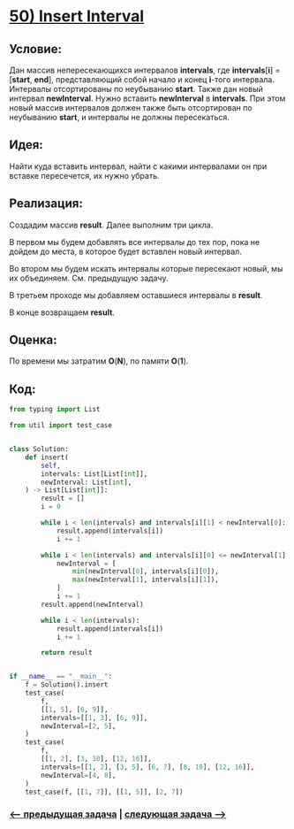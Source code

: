 # [**50) Insert Interval**](https://leetcode.com/problems/insert-interval/description/)

## **Условие:**

Дан массив непересекающихся интервалов **intervals**, где **intervals**[**i**] = [**start**, **end**], представляющий собой начало и конец **i**-того интервала. Интервалы отсортированы по неубыванию **start**. Также дан новый интервал **newInterval**. Нужно вставить **newInterval** в **intervals**. При этом новый массив интервалов должен также быть отсортирован по неубыванию **start**, и интервалы не должны пересекаться.

## **Идея:**

Найти куда вставить интервал, найти с какими интервалами он при вставке пересечется, их нужно убрать.

## **Реализация:**

Создадим массив **result**. Далее выполним три цикла.

В первом мы будем добавлять все интервалы до тех пор, пока не дойдем до места, в которое будет вставлен новый интервал.

Во втором мы будем искать интервалы которые пересекают новый, мы их объединяем. См. предыдущую задачу.

В третьем проходе мы добавляем оставшиеся интервалы в **result**.

В конце возвращаем **result**.



## **Оценка:**

По времени мы затратим **O**(**N**), по памяти **O**(**1**).

## Код:
```python
from typing import List

from util import test_case


class Solution:
    def insert(
        self,
        intervals: List[List[int]],
        newInterval: List[int],
    ) -> List[List[int]]:
        result = []
        i = 0

        while i < len(intervals) and intervals[i][1] < newInterval[0]:
            result.append(intervals[i])
            i += 1

        while i < len(intervals) and intervals[i][0] <= newInterval[1]:
            newInterval = [
                min(newInterval[0], intervals[i][0]),
                max(newInterval[1], intervals[i][1]),
            ]
            i += 1
        result.append(newInterval)

        while i < len(intervals):
            result.append(intervals[i])
            i += 1

        return result


if __name__ == "__main__":
    f = Solution().insert
    test_case(
        f,
        [[1, 5], [6, 9]],
        intervals=[[1, 3], [6, 9]],
        newInterval=[2, 5],
    )
    test_case(
        f,
        [[1, 2], [3, 10], [12, 16]],
        intervals=[[1, 2], [3, 5], [6, 7], [8, 10], [12, 16]],
        newInterval=[4, 8],
    )
    test_case(f, [[1, 7]], [[1, 5]], [2, 7])

```

### [<-- предыдущая задача](https://github.com/TAskMAster339/PythonAlgorithms/tree/main/49.Merge%20Intervals) | [следующая задача -->](https://github.com/TAskMAster339/PythonAlgorithms/tree/main/51.Minimum%20Number%20of%20Arrows%20to%20Burst%20Balloons)
